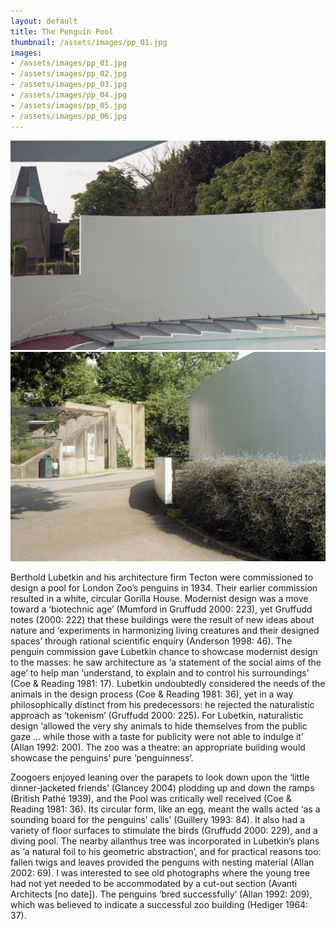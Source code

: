 ```yaml
---
layout: default
title: The Penguin Pool
thumbnail: /assets/images/pp_01.jpg
images:
- /assets/images/pp_01.jpg
- /assets/images/pp_02.jpg
- /assets/images/pp_03.jpg
- /assets/images/pp_04.jpg
- /assets/images/pp_05.jpg
- /assets/images/pp_06.jpg
---
```


![pp](/assets/images/pp_01.jpg)
![pp](/assets/images/pp_02.jpg)

Berthold Lubetkin and his architecture firm Tecton were commissioned to design a pool for London Zoo’s penguins in 1934. Their earlier commission resulted in a white, circular Gorilla House. Modernist design was a move toward a ‘biotechnic age’ (Mumford in Gruffudd 2000: 223), yet Gruffudd notes (2000: 222) that these buildings were the result of new ideas about nature and ‘experiments in harmonizing living creatures and their designed spaces’ through rational scientific enquiry (Anderson 1998: 46). The penguin commission gave Lubetkin chance to showcase modernist design to the masses: he saw architecture as ‘a statement of the social aims of the age’ to help man ‘understand, to explain and to control his surroundings’ (Coe & Reading 1981: 17). Lubetkin undoubtedly considered the needs of the animals in the design process (Coe & Reading 1981: 36), yet in a way philosophically distinct from his predecessors: he rejected the naturalistic approach as ‘tokenism’ (Gruffudd 2000: 225). For Lubetkin, naturalistic design ‘allowed the very shy animals to hide themselves from the public gaze … while those with a taste for publicity were not able to indulge it’ (Allan 1992: 200). The zoo was a theatre: an appropriate building would showcase the penguins’ pure ‘penguinness’.

Zoogoers enjoyed leaning over the parapets to look down upon the ‘little dinner-jacketed friends’ (Glancey 2004) plodding up and down the ramps (British Pathé 1939), and the Pool was critically well received (Coe & Reading 1981: 36). Its circular form, like an egg, meant the walls acted ‘as a sounding board for the penguins’ calls’ (Guillery 1993: 84). It also had a variety of floor surfaces to stimulate the birds (Gruffudd 2000: 229), and a diving pool. The nearby ailanthus tree was incorporated in Lubetkin’s plans as ‘a natural foil to his geometric abstraction’, and for practical reasons too: fallen twigs and leaves provided the penguins with nesting material (Allan 2002: 69). I was interested to see old photographs where the young tree had not yet needed to be accommodated by a cut-out section (Avanti Architects [no date]). The penguins ‘bred successfully’ (Allan 1992: 209), which was believed to indicate a successful zoo building (Hediger 1964: 37).
